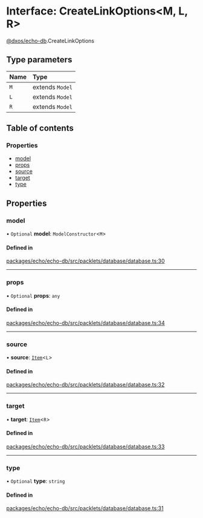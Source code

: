 # Interface: CreateLinkOptions<M, L, R\>

[@dxos/echo-db](../modules/dxos_echo_db.md).CreateLinkOptions

## Type parameters

| Name | Type |
| :------ | :------ |
| `M` | extends `Model` |
| `L` | extends `Model` |
| `R` | extends `Model` |

## Table of contents

### Properties

- [model](dxos_echo_db.CreateLinkOptions.md#model)
- [props](dxos_echo_db.CreateLinkOptions.md#props)
- [source](dxos_echo_db.CreateLinkOptions.md#source)
- [target](dxos_echo_db.CreateLinkOptions.md#target)
- [type](dxos_echo_db.CreateLinkOptions.md#type)

## Properties

### model

• `Optional` **model**: `ModelConstructor`<`M`\>

#### Defined in

[packages/echo/echo-db/src/packlets/database/database.ts:30](https://github.com/dxos/dxos/blob/e3b936721/packages/echo/echo-db/src/packlets/database/database.ts#L30)

___

### props

• `Optional` **props**: `any`

#### Defined in

[packages/echo/echo-db/src/packlets/database/database.ts:34](https://github.com/dxos/dxos/blob/e3b936721/packages/echo/echo-db/src/packlets/database/database.ts#L34)

___

### source

• **source**: [`Item`](../classes/dxos_echo_db.Item.md)<`L`\>

#### Defined in

[packages/echo/echo-db/src/packlets/database/database.ts:32](https://github.com/dxos/dxos/blob/e3b936721/packages/echo/echo-db/src/packlets/database/database.ts#L32)

___

### target

• **target**: [`Item`](../classes/dxos_echo_db.Item.md)<`R`\>

#### Defined in

[packages/echo/echo-db/src/packlets/database/database.ts:33](https://github.com/dxos/dxos/blob/e3b936721/packages/echo/echo-db/src/packlets/database/database.ts#L33)

___

### type

• `Optional` **type**: `string`

#### Defined in

[packages/echo/echo-db/src/packlets/database/database.ts:31](https://github.com/dxos/dxos/blob/e3b936721/packages/echo/echo-db/src/packlets/database/database.ts#L31)
